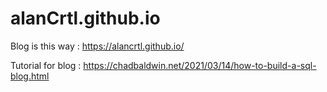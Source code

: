 # alanCrtl.github.io
Blog is this way : https://alancrtl.github.io/

Tutorial for blog : https://chadbaldwin.net/2021/03/14/how-to-build-a-sql-blog.html
